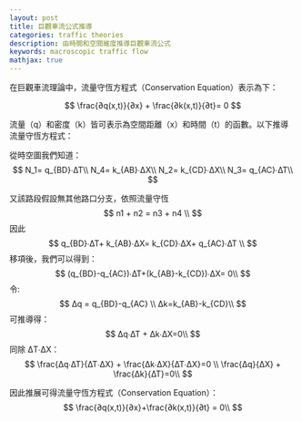 ```yaml
---
layout: post
title: 巨觀車流公式推導
categories: traffic theories
description: 由時間和空間維度推導巨觀車流公式
keywords: macroscopic traffic flow
mathjax: true
---
```


在巨觀車流理論中，流量守恆方程式（Conservation Equation）表示為下：

$$
\frac{∂q(x,t)}{∂x} + \frac{∂k(x,t)}{∂t}= 0
$$

流量（q）和密度（k）皆可表示為空間距離（x）和時間（t）的函數。以下推導流量守恆方程式：

從時空圖我們知道：
$$
N_1= q_{BD}∙∆T\\
N_4= k_{AB}∙∆X\\
N_2= k_{CD}∙∆X\\
N_3= q_{AC}∙∆T\\
$$

又該路段假設無其他路口分支，依照流量守恆
$$
n1 + n2 = n3 + n4 \\
$$
因此
$$
q_{BD}∙∆T+ k_{AB}∙∆X= k_{CD}∙∆X+ q_{AC}∙∆T \\
$$
移項後，我們可以得到：
$$
(q_{BD}-q_{AC})∙∆T+(k_{AB}-k_{CD})∙∆X= 0\\
$$
令: 
$$
∆q = q_{BD}-q_{AC} \\ ∆k=k_{AB}-k_{CD}\\
$$
可推導得：
$$
∆q∙∆T + ∆k∙∆X=0\\
$$
同除 ∆T∙∆X：
$$
\frac{∆q∙∆T}{∆T∙∆X} + \frac{∆k∙∆X}{∆T∙∆X}=0 \\
\frac{∆q}{∆X} + \frac{∆k}{∆T}=0\\
$$

因此推展可得流量守恆方程式（Conservation Equation）：
$$
\frac{∂q(x,t)}{∂x}+\frac{∂k(x,t)}{∂t} = 0\\
$$